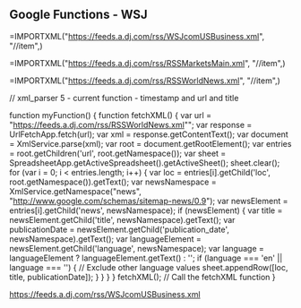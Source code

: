 
Google Functions - WSJ
---

=IMPORTXML("https://feeds.a.dj.com/rss/WSJcomUSBusiness.xml", "//item",)

=IMPORTXML("https://feeds.a.dj.com/rss/RSSMarketsMain.xml", "//item",)

=IMPORTXML("https://feeds.a.dj.com/rss/RSSWorldNews.xml", "//item",)

// xml_parser 5 - current function - timestamp and url and title

function myFunction() {
  function fetchXML() {
    var url = "https://feeds.a.dj.com/rss/RSSWorldNews.xml"";
    var response = UrlFetchApp.fetch(url);
    var xml = response.getContentText();
    var document = XmlService.parse(xml);
    var root = document.getRootElement();
    var entries = root.getChildren('url', root.getNamespace());
    var sheet = SpreadsheetApp.getActiveSpreadsheet().getActiveSheet();
    sheet.clear();
    for (var i = 0; i < entries.length; i++) {
      var loc = entries[i].getChild('loc', root.getNamespace()).getText();
      var newsNamespace = XmlService.getNamespace("news", "http://www.google.com/schemas/sitemap-news/0.9");
      var newsElement = entries[i].getChild('news', newsNamespace);
      if (newsElement) {
        var title = newsElement.getChild('title', newsNamespace).getText();
        var publicationDate = newsElement.getChild('publication_date', newsNamespace).getText();
        var languageElement = newsElement.getChild('language', newsNamespace);
        var language = languageElement ? languageElement.getText() : '';
        if (language === 'en' || language === '') { // Exclude other language values
          sheet.appendRow([loc, title, publicationDate]);
        }
      }
    }
  }
  fetchXML(); // Call the fetchXML function
}

https://feeds.a.dj.com/rss/WSJcomUSBusiness.xml

